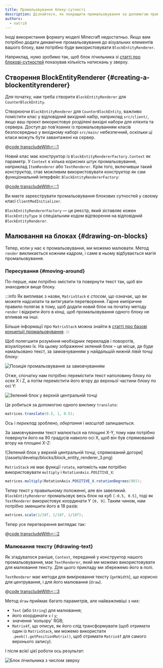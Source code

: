 ```yaml
---
title: Промальовування блоку-сутності
description: Дізнайтеся, як покращити промальовування за допомогою промальовування блоку-сутності.
authors:
  - natri0
---
```


Іноді використання формату моделі Minecraft недостатньо. Якщо вам потрібно додати динамічне промальовування до візуальних елементів вашого блоку, вам потрібно буде використовувати `BlockEntityRenderer`.

Наприклад, нумо зробимо так, щоб блок лічильника зі [статті про блокові-сутностей](../blocks/block-entities) показував кількість натискань у зверху.

## Створення BlockEntityRenderer {#creating-a-blockentityrenderer}

Для початку, нам треба створити `BlockEntityRenderer` для `CounterBlockEntity`.

Створюючи `BlockEntityRenderer` для `CounterBlockEntity`, важливо помістити клас у відповідний вихідний набір, наприклад `src/client/`, якщо ваш проєкт використовує розділені вихідні набори для клієнта та сервера. Доступ до пов’язаних із промальовуванням класів безпосередньо у вихідному наборі `src/main/` небезпечний, оскільки ці класи можуть бути завантажені на сервер.

@[code transcludeWith=:::1](@/reference/1.21.4/src/client/java/com/example/docs/rendering/blockentity/CounterBlockEntityRenderer.java)

Новий клас має конструктор із `BlockEntityRendererFactory.Context` як параметр. У `Context` є кілька корисних штук промальовування, наприклад `ItemRenderer` або `TextRenderer`.
Крім того, включивши такий конструктор, стає можливим використовувати конструктор як сам функціональний інтерфейс `BlockEntityRendererFactory`:

@[code transcludeWith=:::1](@/reference/1.21.4/src/client/java/com/example/docs/FabricDocsBlockEntityRenderer.java)

Ви маєте зареєструвати промальовування блокових сутностей у своєму класі `ClientModInitializer`.

`BlockEntityRendererFactory` — це реєстр, який зіставляє кожен `BlockEntityType` зі спеціальним кодом відтворення на відповідний `BlockEntityRenderer`.

## Малювання на блоках {#drawing-on-blocks}

Тепер, коли у нас є промальовування, ми можемо малювати. Метод `render` викликається кожним кадром, і саме в ньому відбувається магія промальовування.

### Пересування {#moving-around}

По-перше, нам потрібно змістити та повернути текст так, щоб він знаходився вище блоку.

:::info
Як випливає з назви, `MatrixStack` є _стосом_, що означає, що ви можете надсилати та витягувати перетворення.
Гарне емпіричне правило полягає в тому, щоб додати новий блок на початку методу `render` і відкрити його в кінці, щоб промальовування одного блоку не впливав на інші.

Більше інформації про `MatrixStack` можна знайти в [статті про базові концепції промальовування](../rendering/basic-concepts).
:::

Щоб полегшити розуміння необхідних перекладів і поворотів, візуалізуємо їх. На цьому зображенні зелений блок – це місце, де буде намальовано текст, за замовчуванням у найдальшій нижній лівій точці блоку:

![Позиція промальовування за замовчуванням](/assets/develop/blocks/block_entity_renderer_1.png)

Отже, спочатку нам потрібно перемістити текст наполовину блоку по осях X і Z, а потім перемістити його вгору до верхньої частини блоку по осі Y:

![Зелений блок у верхній центральній точці](/assets/develop/blocks/block_entity_renderer_2.png)

Це робиться за допомогою одного виклику `translate`:

```java
matrices.translate(0.5, 1, 0.5);
```

Ось і _переклад_ зроблено, _обертання_ і _масштаб_ залишаються.

За замовчуванням текст малюється на площині X-Y, тому нам потрібно повернути його на 90 градусів навколо осі X, щоб він був спрямований вгору на площині X-Z:

![Зелений блок у верхній центральній точці, спрямований догори] (/assets/develop/blocks/block_entity_renderer_3.png)

`MatrixStack` не має функції `rotate`, натомість нам потрібно використовувати `multiply` і `RotationAxis.POSITIVE_X`:

```java
matrices.multiply(RotationAxis.POSITIVE_X.rotationDegrees(90));
```

Тепер текст у правильному положенні, але він завеликий. `BlockEntityRenderer` промальовує весь блок на куб `[-0.5, 0.5]`, тоді як `TextRenderer` використовує координати Y `[0, 9]`. Таким чином, нам потрібно зменшити його в 18 разів:

```java
matrices.scale(1/18f, 1/18f, 1/18f);
```

Тепер усе перетворення виглядає так:

@[code transcludeWith=:::2](@/reference/1.21.4/src/client/java/com/example/docs/rendering/blockentity/CounterBlockEntityRenderer.java)

### Малювання тексту {#drawing-text}

Як згадувалося раніше, `Context`, переданий у конструктор нашого промальовування, має `TextRenderer`, який ми можемо використовувати для малювання тексту. Для цього прикладу ми збережемо його в полі.

`TextRenderer` має методи для вимірювання тексту (`getWidth`), що корисно для центрування, і для його малювання (`draw`).

@[code transcludeWith=:::3](@/reference/1.21.4/src/client/java/com/example/docs/rendering/blockentity/CounterBlockEntityRenderer.java)

Метод `draw` приймає багато параметрів, але найважливіші з них:

- `Text` (або `String`) для малювання;
- його координати `x` і `y`;
- значення 'кольору' RGB;
- `Matrix4f`, що описує, як його слід трансформувати (щоб отримати один із `MatrixStack`, ми можемо використати `.peek().getPositionMatrix()`, щоб отримати `Matrix4f` для самого верхнього запису).

І після всієї цієї роботи ось результат:

![Блок лічильника з числом зверху](/assets/develop/blocks/block_entity_renderer_4.png)
